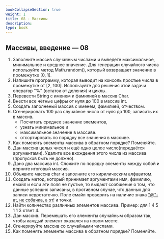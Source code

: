 ```yaml
---
bookCollapseSection: true
weight: 1
title: 08 - Массивы 
description: 
type: book 
---
```


## Массивы, введение — 08

1. Заполните массив случайным числами и выведете максимальное, минимальное и среднее значение.
Для генерации случайного числа используйте метод Math.random(), который возвращает значение в промежутке [0, 1].
2. Напишите программу, которая выводит на консоль простые числа в промежутке от [2, 100].
   Используйте для решения этой задачи оператор "%" (остаток от деления) и циклы.    
3. Перевести String с именем и фамилией в массив Char.
4. Внести все чётные цифры от нуля до 100 в массив int.
5. Создать заполненый массив с именем, фамилией, отчеством.
6. Сгенерировать 100 раз случайное число от нуля до 100, записать их в массив.
    - Посчитать среднее значение элементов,
    - узнать минимальное и
    - максимальное значение в массиве.
    - отсортировать по порядку все значения в массиве.
7. Как поменять элементы массива в обратном порядке? Поменяйте.
8. Дан массив целых чисел и ещё одно целое число(передаётся аргументами). Удалите все вхождения этого числа из массива (пропусков быть не должно).
9. Дано два массива int. Сложите по порядку элементы между собой и верните итоговый массив.
10. Объявите массив char и заполните его кирилическим алфавитом.
11. Создать метод, который принимает аргументами имя, фамилию, емайл и если эти поля не пустые, то выдают сообщение о том, что данные успешно записаны, в противном случае, что данных для записи недостаточно. Поле емайл проверить на наличие знака ["@"-at, не собачка, а эт!](https://en.wikipedia.org/wiki/At_sign) и точки.
12. Найти количество различных элементов массива. Пример: для 1 4 5 1 1 3 ответ 4.
13. Дан массив. Перемешать его элементы случайным образом так, чтобы каждый элемент оказался на новом месте.
14. Сгенерируйте массив со случайными числами. 
15. Как поменять элементы массива в обратном порядке? Поменяйте.
